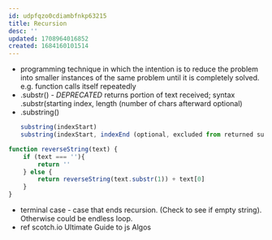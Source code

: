 ```yaml
---
id: udpfqzo0cdiambfnkp63215
title: Recursion
desc: ''
updated: 1708964016852
created: 1684160101514
---
```

- programming technique in which the intention is to reduce the problem into smaller instances of the same problem until it is completely solved. e.g. function calls itself repeatedly
- .substr() - *DEPRECATED* returns portion of text received;
  syntax .substr(starting index, length (number of chars afterward optional)
- .substring() 
    ```javascript
    substring(indexStart)
    substring(indexStart, indexEnd (optional, excluded from returned substring))

    ```
```javascript
function reverseString(text) {
    if (text === ''){
        return ''
    } else {
        return reverseString(text.substr(1)) + text[0]
    }
}
```

- terminal case - case that ends recursion. (Check to see if empty string). Otherwise could be endless loop.
- ref scotch.io Ultimate Guide to js Algos
